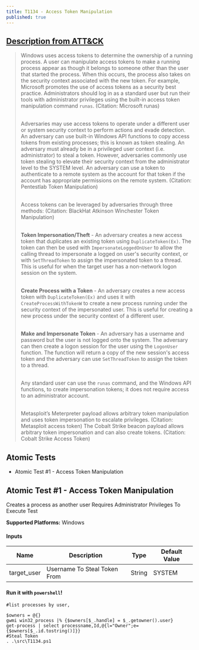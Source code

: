 ```yaml
---
title: T1134 - Access Token Manipulation
published: true
---
```


## [Description from ATT&CK](https://attack.mitre.org/wiki/Technique/T1134)

<blockquote>Windows uses access tokens to determine the ownership of a running process. A user can manipulate access tokens to make a running process appear as though it belongs to someone other than the user that started the process. When this occurs, the process also takes on the security context associated with the new token. For example, Microsoft promotes the use of access tokens as a security best practice. Administrators should log in as a standard user but run their tools with administrator privileges using the built-in access token manipulation command <code>runas</code>. (Citation: Microsoft runas)
<br /><br />

Adversaries may use access tokens to operate under a different user or system security context to perform actions and evade detection. An adversary can use built-in Windows API functions to copy access tokens from existing processes; this is known as token stealing. An adversary must already be in a privileged user context (i.e. administrator) to steal a token. However, adversaries commonly use token stealing to elevate their security context from the administrator level to the SYSTEM level. An adversary can use a token to authenticate to a remote system as the account for that token if the account has appropriate permissions on the remote system. (Citation: Pentestlab Token Manipulation)
<br /><br />

Access tokens can be leveraged by adversaries through three methods: (Citation: BlackHat Atkinson Winchester Token Manipulation)<br /> <br />

<b>Token Impersonation/Theft</b> - An adversary creates a new access token that duplicates an existing token using <code>DuplicateToken(Ex)</code>. The token can then be used with <code>ImpersonateLoggedOnUser</code> to allow the calling thread to impersonate a logged on user's security context, or with <code>SetThreadToken</code> to assign the impersonated token to a thread. This is useful for when the target user has a non-network logon session on the system.<br /><br />

<b>Create Process with a Token</b> - An adversary creates a new access token with <code>DuplicateToken(Ex)</code> and uses it with <code>CreateProcessWithTokenW</code> to create a new process running under the security context of the impersonated user. This is useful for creating a new process under the security context of a different user.<br /><br />

<b>Make and Impersonate Token</b> - An adversary has a username and password but the user is not logged onto the system. The adversary can then create a logon session for the user using the <code>LogonUser</code> function. The function will return a copy of the new session's access token and the adversary can use <code>SetThreadToken</code> to assign the token to a thread.<br /><br />

Any standard user can use the <code>runas</code> command, and the Windows API functions, to create impersonation tokens; it does not require access to an administrator account.<br /><br />

Metasploit’s Meterpreter payload allows arbitrary token manipulation and uses token impersonation to escalate privileges. (Citation: Metasploit access token)  The Cobalt Strike beacon payload allows arbitrary token impersonation and can also create tokens. (Citation: Cobalt Strike Access Token)
</blockquote>

## Atomic Tests

- Atomic Test #1 - Access Token Manipulation


## Atomic Test #1 - Access Token Manipulation
Creates a process as another user
Requires Administrator Privileges To Execute Test

**Supported Platforms:** Windows


#### Inputs
| Name | Description | Type | Default Value | 
|------|-------------|------|---------------|
| target_user | Username To Steal Token From | String | SYSTEM|


#### Run it with `powershell`!
```
#list processes by user,

$owners = @{}
gwmi win32_process |% {$owners[$_.handle] = $_.getowner().user}
get-process | select processname,Id,@{l="Owner";e={$owners[$_.id.tostring()]}}
#Steal Token
. .\src\T1134.ps1
```
<br/>

